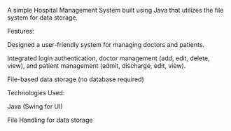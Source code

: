 A simple Hospital Management System built using Java that utilizes the file system for data storage.

Features:

Designed a user-friendly system for managing doctors and patients.

Integrated login authentication, doctor management (add, edit, delete, view), and patient management (admit, discharge, edit, view).

File-based data storage (no database required)

Technologies Used:

Java (Swing for UI)

File Handling for data storage
